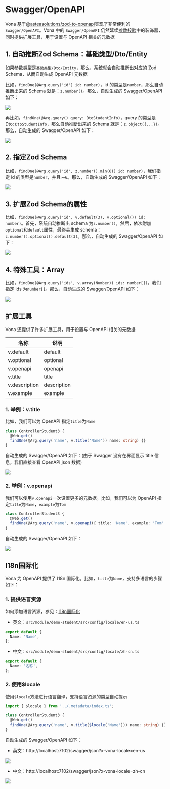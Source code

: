 # Swagger/OpenAPI

Vona 基于[@asteasolutions/zod-to-openapi](https://github.com/asteasolutions/zod-to-openapi)实现了非常便利的`Swagger/OpenAPI`。Vona 中的 `Swagger/OpenAPI` 仍然延续[参数校验](../validation/introduction.md)中的装饰器，同时提供扩展工具，用于设置与 OpenAPI 相关的元数据

## 1. 自动推断Zod Schema：基础类型/Dto/Entity

如果参数类型是`基础类型/Dto/Entity`，那么，系统就会自动推断出对应的 Zod Schema，从而自动生成 OpenAPI 元数据

比如，`findOne(@Arg.query('id') id: number)`，id 的类型是`number`，那么自动推断出来的 Schema 就是：`z.number()`。那么，自动生成的 Swagger/OpenAPI 如下：

![](../../../assets/img/openapi/openapi-1.png)

再比如，`findOne(@Arg.query() query: DtoStudentInfo)`，query 的类型是 Dto: `DtoStudentInfo`，那么自动推断出来的 Schema 就是：`z.object({...})`。那么，自动生成的 Swagger/OpenAPI 如下：

![](../../../assets/img/openapi/openapi-2.png)

## 2. 指定Zod Schema

比如，`findOne(@Arg.query('id', z.number().min(6)) id: number)`，我们指定 id 的类型是`number`，并且`>=6`。那么，自动生成的 Swagger/OpenAPI 如下：

![](../../../assets/img/openapi/openapi-3.png)

## 3. 扩展Zod Schema的属性

比如，`findOne(@Arg.query('id', v.default(3), v.optional()) id: number)`。首先，系统自动推断出 schema 为`z.number()`，然后，依次附加`optional`和`default`属性，最终会生成 schema：`z.number().optional().default(3)`。那么，自动生成的 Swagger/OpenAPI 如下：

![](../../../assets/img/openapi/openapi-4.png)

## 4. 特殊工具：Array

比如，`findOne(@Arg.query('ids', v.array(Number)) ids: number[])`，我们指定 ids 为`number[]`。那么，自动生成的 Swagger/OpenAPI 如下：

![](../../../assets/img/openapi/openapi-5.png)

## 扩展工具

Vona 还提供了许多扩展工具，用于设置与 OpenAPI 相关的元数据

|名称|说明|
|--|--|
|v.default|default|
|v.optional|optional|
|v.openapi|openapi|
|v.title|title|
|v.description|description|
|v.example|example|

### 1. 举例：v.title

比如，我们可以为 OpenAPI 指定`title`为`Name`

``` typescript
class ControllerStudent3 {
  @Web.get()
  findOne(@Arg.query('name', v.title('Name')) name: string) {}
}  
```

自动生成的 Swagger/OpenAPI 如下：(由于 Swagger 没有在界面显示 title 信息，我们直接查看 OpenAPI json 数据)

![](../../../assets/img/openapi/openapi-6.png)

### 2. 举例：v.openapi

我们可以使用`v.openapi`一次设置更多的元数据。比如，我们可以为 OpenAPI 指定`title`为`Name`，`example`为`Tom`

``` typescript
class ControllerStudent3 {
  @Web.get()
  findOne(@Arg.query('name', v.openapi({ title: 'Name', example: 'Tom' })) name: string) {}
}  
```

自动生成的 Swagger/OpenAPI 如下：

![](../../../assets/img/openapi/openapi-7.png)

## I18n国际化

Vona 为 OpenAPI 提供了 I18n 国际化。比如，`title`为`Name`，支持多语言的步骤如下：

### 1. 提供语言资源

如何添加语言资源，参见：[I18n国际化](../../essentials/scope/locale.md)

* 英文：`src/module/demo-student/src/config/locale/en-us.ts`

``` typescript
export default {
  Name: 'Name',
};
```

* 中文：`src/module/demo-student/src/config/locale/zh-cn.ts`

``` typescript
export default {
  Name: '名称',
};
```

### 2. 使用$locale

使用`$locale`方法进行语言翻译，支持语言资源的类型自动提示

``` typescript
import { $locale } from '../.metadata/index.ts';

class ControllerStudent3 {
  @Web.get()
  findOne(@Arg.query('name', v.title($locale('Name'))) name: string) {}
}  
```

自动生成的 Swagger/OpenAPI 如下：

* 英文：http://localhost:7102/swagger/json?x-vona-locale=en-us

![](../../../assets/img/openapi/openapi-8.png)

* 中文：http://localhost:7102/swagger/json?x-vona-locale=zh-cn

![](../../../assets/img/openapi/openapi-9.png)
